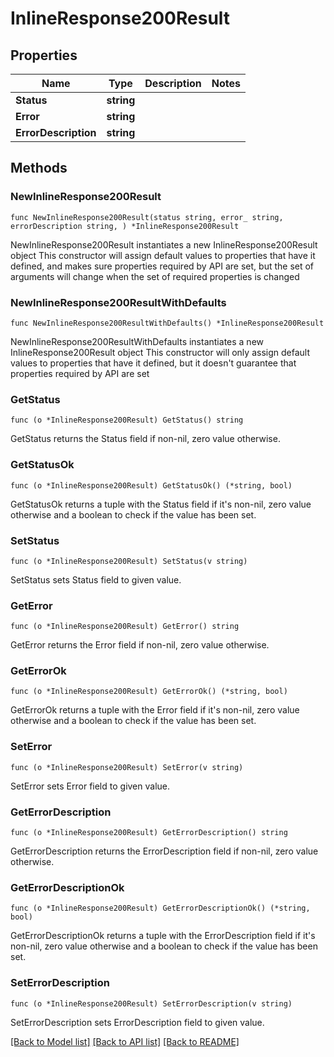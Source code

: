 # InlineResponse200Result

## Properties

Name | Type | Description | Notes
------------ | ------------- | ------------- | -------------
**Status** | **string** |  | 
**Error** | **string** |  | 
**ErrorDescription** | **string** |  | 

## Methods

### NewInlineResponse200Result

`func NewInlineResponse200Result(status string, error_ string, errorDescription string, ) *InlineResponse200Result`

NewInlineResponse200Result instantiates a new InlineResponse200Result object
This constructor will assign default values to properties that have it defined,
and makes sure properties required by API are set, but the set of arguments
will change when the set of required properties is changed

### NewInlineResponse200ResultWithDefaults

`func NewInlineResponse200ResultWithDefaults() *InlineResponse200Result`

NewInlineResponse200ResultWithDefaults instantiates a new InlineResponse200Result object
This constructor will only assign default values to properties that have it defined,
but it doesn't guarantee that properties required by API are set

### GetStatus

`func (o *InlineResponse200Result) GetStatus() string`

GetStatus returns the Status field if non-nil, zero value otherwise.

### GetStatusOk

`func (o *InlineResponse200Result) GetStatusOk() (*string, bool)`

GetStatusOk returns a tuple with the Status field if it's non-nil, zero value otherwise
and a boolean to check if the value has been set.

### SetStatus

`func (o *InlineResponse200Result) SetStatus(v string)`

SetStatus sets Status field to given value.


### GetError

`func (o *InlineResponse200Result) GetError() string`

GetError returns the Error field if non-nil, zero value otherwise.

### GetErrorOk

`func (o *InlineResponse200Result) GetErrorOk() (*string, bool)`

GetErrorOk returns a tuple with the Error field if it's non-nil, zero value otherwise
and a boolean to check if the value has been set.

### SetError

`func (o *InlineResponse200Result) SetError(v string)`

SetError sets Error field to given value.


### GetErrorDescription

`func (o *InlineResponse200Result) GetErrorDescription() string`

GetErrorDescription returns the ErrorDescription field if non-nil, zero value otherwise.

### GetErrorDescriptionOk

`func (o *InlineResponse200Result) GetErrorDescriptionOk() (*string, bool)`

GetErrorDescriptionOk returns a tuple with the ErrorDescription field if it's non-nil, zero value otherwise
and a boolean to check if the value has been set.

### SetErrorDescription

`func (o *InlineResponse200Result) SetErrorDescription(v string)`

SetErrorDescription sets ErrorDescription field to given value.



[[Back to Model list]](../README.md#documentation-for-models) [[Back to API list]](../README.md#documentation-for-api-endpoints) [[Back to README]](../README.md)


